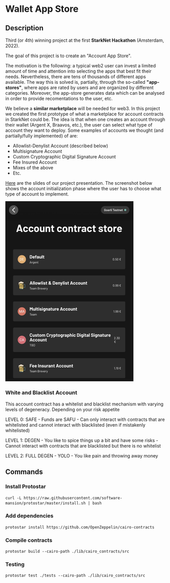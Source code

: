 # Wallet App Store

## Description

Third (or 4th) winning project at the first **StarkNet Hackathon** (Amsterdam, 2022).

The goal of this project is to create an "Account App Store".

The motivation is the following: a typical web2 user can invest a limited amount of time and attention into selecting the apps that best fit their needs. Nevertheless, there are tens of thousands of different apps available. The way this is solved is, partially, through the so-called **"app-stores"**, where apps are rated by users and are organized by different categories. Moreover, the app-store generates data which can be analysed in order to provide recomentations to the user, etc.

We believe a **similar marketplace** will be needed for web3. In this project we created the first prototype of what a marketplace for account contracts in StarkNet could be. The idea is that when one creates an account through their wallet (Argent X, Braavos, etc.), the user can select what type of account they want to deploy. Some examples of accounts we thought (and partially/fully implemented) of are:

- Allowlist-Denylist Account (described below)
- Multisignature Account
- Custom Cryptographic Digital Signature Account
- Fee Insured Account
- Mixes of the above
- Etc.

[Here](https://pitch.com/public/3454e0c7-ec9d-4111-82c3-4486de25e252/bc44edd0-287d-4b90-8898-ceb42d12e185) are the slides of our project presentation. The screenshot below shows the account initialization phase where the user has to choose what type of account to implement.

<img src="./imgs/account_contract_store.png" alt="drawing" width="400"/>


### White and Blacklist Account

This account contract has a whitelist and blacklist mechanism with varying levels of degeneracy. Depending on
your risk appetite

LEVEL 0: SAFE
    - Funds are SAFU
    - Can only interact with contracts that are whitelisted and cannot interact with blacklisted (even if mistakenly whitelisted)

LEVEL 1: DEGEN
    - You like to spice things up a bit and have some risks
    - Cannot interact with contracts that are blacklisted but there is no whitelist

LEVEL 2: FULL DEGEN
    - YOLO
    - You like pain and throwing away money

## Commands

### Install Protostar

```
curl -L https://raw.githubusercontent.com/software-mansion/protostar/master/install.sh | bash
```

### Add dependencies

```
protostar install https://github.com/OpenZeppelin/cairo-contracts
```

### Compile contracts

```
protostar build --cairo-path ./lib/cairo_contracts/src
```

### Testing

```
protostar test ./tests --cairo-path ./lib/cairo_contracts/src
```
